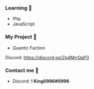 ### Learning 🌴

- Php
- JavaScript

### My Project 🦴

- Quantic Faction

Discord: https://discord.gg/Zp4MrrQaP3

### Contact me 🌮

- Discord: **! King0996#0996**

